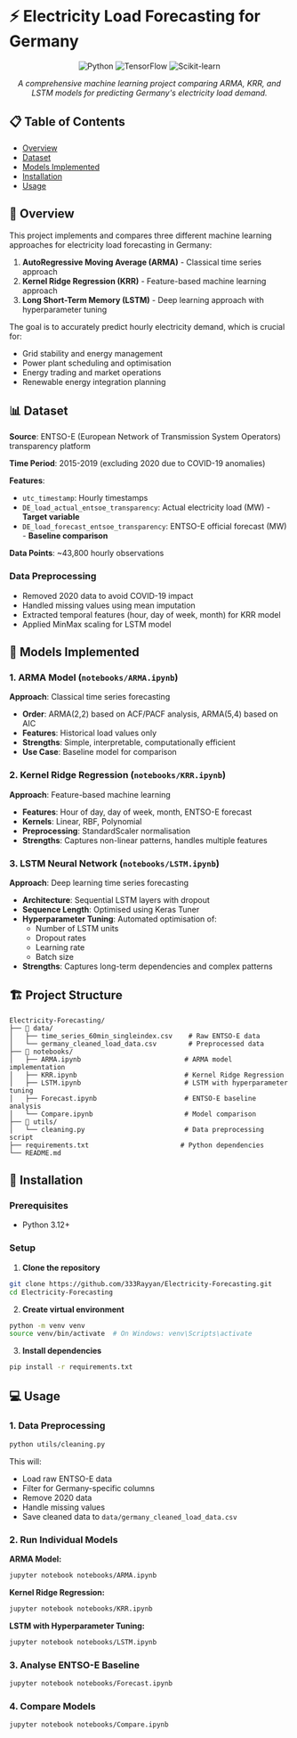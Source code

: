 # ⚡ Electricity Load Forecasting for Germany

<div align="center">

![Python](https://img.shields.io/badge/Python-3.12-blue.svg)
![TensorFlow](https://img.shields.io/badge/TensorFlow-2.x-orange.svg)
![Scikit-learn](https://img.shields.io/badge/Scikit--learn-1.x-green.svg)

*A comprehensive machine learning project comparing ARMA, KRR, and LSTM models for predicting Germany's electricity load demand.*

</div>

## 📋 Table of Contents

- [Overview](#-overview)
- [Dataset](#-dataset)
- [Models Implemented](#-models-implemented)
- [Installation](#-installation)
- [Usage](#-usage)

## 🎯 Overview

This project implements and compares three different machine learning approaches for electricity load forecasting in Germany:

1. **AutoRegressive Moving Average (ARMA)** - Classical time series approach
2. **Kernel Ridge Regression (KRR)** - Feature-based machine learning approach  
3. **Long Short-Term Memory (LSTM)** - Deep learning approach with hyperparameter tuning

The goal is to accurately predict hourly electricity demand, which is crucial for:
- Grid stability and energy management
- Power plant scheduling and optimisation
- Energy trading and market operations
- Renewable energy integration planning

## 📊 Dataset

**Source**: ENTSO-E (European Network of Transmission System Operators) transparency platform

**Time Period**: 2015-2019 (excluding 2020 due to COVID-19 anomalies)

**Features**:
- `utc_timestamp`: Hourly timestamps
- `DE_load_actual_entsoe_transparency`: Actual electricity load (MW) - **Target variable**
- `DE_load_forecast_entsoe_transparency`: ENTSO-E official forecast (MW) - **Baseline comparison**

**Data Points**: ~43,800 hourly observations

### Data Preprocessing
- Removed 2020 data to avoid COVID-19 impact
- Handled missing values using mean imputation
- Extracted temporal features (hour, day of week, month) for KRR model
- Applied MinMax scaling for LSTM model

## 🤖 Models Implemented

### 1. ARMA Model (`notebooks/ARMA.ipynb`)
**Approach**: Classical time series forecasting
- **Order**: ARMA(2,2) based on ACF/PACF analysis, ARMA(5,4) based on AIC
- **Features**: Historical load values only
- **Strengths**: Simple, interpretable, computationally efficient
- **Use Case**: Baseline model for comparison

### 2. Kernel Ridge Regression (`notebooks/KRR.ipynb`)
**Approach**: Feature-based machine learning
- **Features**: Hour of day, day of week, month, ENTSO-E forecast
- **Kernels**: Linear, RBF, Polynomial
- **Preprocessing**: StandardScaler normalisation
- **Strengths**: Captures non-linear patterns, handles multiple features

### 3. LSTM Neural Network (`notebooks/LSTM.ipynb`)
**Approach**: Deep learning time series forecasting
- **Architecture**: Sequential LSTM layers with dropout
- **Sequence Length**: Optimised using Keras Tuner
- **Hyperparameter Tuning**: Automated optimisation of:
  - Number of LSTM units
  - Dropout rates
  - Learning rate
  - Batch size
- **Strengths**: Captures long-term dependencies and complex patterns

## 🏗️ Project Structure

```
Electricity-Forecasting/
├── 📁 data/
│   ├── time_series_60min_singleindex.csv    # Raw ENTSO-E data
│   └── germany_cleaned_load_data.csv        # Preprocessed data
├── 📁 notebooks/
│   ├── ARMA.ipynb                          # ARMA model implementation
│   ├── KRR.ipynb                           # Kernel Ridge Regression
│   ├── LSTM.ipynb                          # LSTM with hyperparameter tuning
│   ├── Forecast.ipynb                      # ENTSO-E baseline analysis
│   └── Compare.ipynb                       # Model comparison
├── 📁 utils/
│   └── cleaning.py                         # Data preprocessing script
├── requirements.txt                       # Python dependencies
└── README.md
```

## 🚀 Installation

### Prerequisites
- Python 3.12+

### Setup

1. **Clone the repository**
```bash
git clone https://github.com/333Rayyan/Electricity-Forecasting.git
cd Electricity-Forecasting
```

2. **Create virtual environment**
```bash
python -m venv venv
source venv/bin/activate  # On Windows: venv\Scripts\activate
```

3. **Install dependencies**
```bash
pip install -r requirements.txt
```

## 💻 Usage

### 1. Data Preprocessing
```bash
python utils/cleaning.py
```
This will:
- Load raw ENTSO-E data
- Filter for Germany-specific columns
- Remove 2020 data
- Handle missing values
- Save cleaned data to `data/germany_cleaned_load_data.csv`

### 2. Run Individual Models

**ARMA Model:**
```bash
jupyter notebook notebooks/ARMA.ipynb
```

**Kernel Ridge Regression:**
```bash
jupyter notebook notebooks/KRR.ipynb
```

**LSTM with Hyperparameter Tuning:**
```bash
jupyter notebook notebooks/LSTM.ipynb
```
### 3. Analyse ENTSO-E Baseline
```bash
jupyter notebook notebooks/Forecast.ipynb
```

### 4. Compare Models
```bash
jupyter notebook notebooks/Compare.ipynb
```
